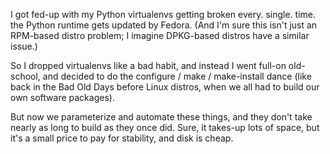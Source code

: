 I got fed-up with my Python virtualenvs getting broken
every. single. time. the Python runtime gets updated by Fedora.  (And
I'm sure this isn't just an RPM-based distro problem; I imagine
DPKG-based distros have a similar issue.)

So I dropped virtualenvs like a bad habit, and instead I went full-on
old-school, and decided to do the configure / make / make-install
dance (like back in the Bad Old Days before Linux distros, when we all
had to build our own software packages).

But now we parameterize and automate these things, and they don't take
nearly as long to build as they once did.  Sure, it takes-up lots of
space, but it's a small price to pay for stability, and disk is cheap.
